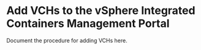 # Add VCHs to the vSphere Integrated Containers Management Portal #

Document the procedure for adding VCHs here.